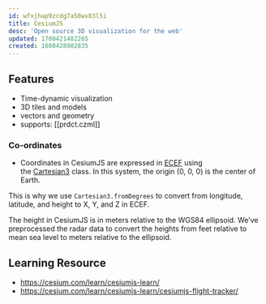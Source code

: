 ```yaml
---
id: wfxjhap9zcdg7a58wv83l5i
title: CesiumJS
desc: 'Open source 3D visualization for the web'
updated: 1700421482265
created: 1680428982835
---
```


## Features

- Time-dynamic visualization
- 3D tiles and models
- vectors and geometry
- supports: [[prdct.czml]]

### Co-ordinates

- Coordinates in CesiumJS are expressed in [ECEF](https://en.wikipedia.org/wiki/ECEF) using the [Cartesian3](https://cesium.com/learn/cesiumjs/ref-doc/Cartesian3.html) class. In this system, the origin (0, 0, 0) is the center of Earth.

This is why we use `Cartesian3.fromDegrees` to convert from longitude, latitude, and height to X, Y, and Z in ECEF.

The height in CesiumJS is in meters relative to the WGS84 ellipsoid. We’ve preprocessed the radar data to convert the heights from feet relative to mean sea level to meters relative to the ellipsoid.

## Learning Resource

- https://cesium.com/learn/cesiumjs-learn/
- https://cesium.com/learn/cesiumjs-learn/cesiumjs-flight-tracker/